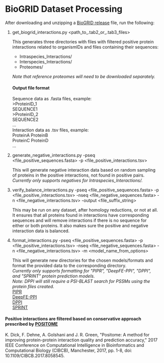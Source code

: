 # BioGRID Dataset Processing

After downloading and unzipping a [BioGRID release](https://downloads.thebiogrid.org/BioGRID/Release-Archive/) file, run the following:

1. get_biogrid_interactions.py <path_to_.tab2_or_.tab3_files>
    
   This generates three directories with files with filtered positive protein interactions related to organismIDs and files containing their sequences:  
   * Intraspecies_Interactions/  
   * Interspecies_Interactions/  
   * Proteomes/  
   
   *Note that reference proteomes will need to be downloaded separately.*  
   #### Output file format  
   
   Sequence data as .fasta files, example:  
   \>ProteinID_1  
   SEQUENCE1  
   \>ProteinID_2  
   SEQUENCE2  
   ...  
   Interaction data as .tsv files, example:  
   ProteinA  ProteinB  
   ProteinC  ProteinD  
   ...  
   
2. generate_negative_interactions.py -pseq <file_positive_sequences.fasta> -p <file_positive_interactions.tsv>  
   
   This will generate negative interaction data based on random sampling of proteins in the positive interactions, not found in positive pairs.  
   *Currently only supports negatives for Intraspecies_Interactions/.*  
    
3. verify_balance_interactions.py -pseq <file_positive_sequences.fasta> -p <file_positive_interactions.tsv> -nseq <file_negative_sequences.fasta> -n <file_negative_interactions.tsv> -output <file_suffix_string>  

   This may be run on any dataset, after homology reductions, or not at all. It ensures that all proteins found in interactions have corresponding sequences and will remove interactions if there is no sequence for either or both proteins. It also makes sure the positive and negative interaction data is balanced.  
    
4. format_interactions.py -pseq <file_positive_sequences.fasta> -p <file_positive_interactions.tsv> -nseq <file_negative_sequences.fasta> -n <file_negative_interactions.tsv> -m <model_name_from_options>  

   This will generate new directories for the chosen models/formats and format the provided data to the corresponding directory.  
   *Currently only supports formatting for "PIPR", "DeepFE-PPI", "DPPI", and "SPRINT" protein prediction models.*  
   *Note: DPPI will still require a PSI-BLAST search for PSSMs using the protein files created.*  
   [PIPR](https://github.com/muhaochen/seq_ppi)  
   [DeepFE-PPI](https://github.com/xal2019/DeepFE-PPI)  
   [DPPI](https://github.com/hashemifar/DPPI)  
   [SPRINT](https://github.com/lucian-ilie/SPRINT)  


#### Positive interactions are filtered based on conservative approach prescribed by [POSITOME](http://bioinf.sce.carleton.ca/POSITOME/)  
K. Dick, F. Dehne, A. Golshani and J. R. Green, "Positome: A method for improving protein-protein interaction quality and prediction accuracy," 2017 IEEE Conference on Computational Intelligence in Bioinformatics and Computational Biology (CIBCB), Manchester, 2017, pp. 1-8, doi: 10.1109/CIBCB.2017.8058545.  

